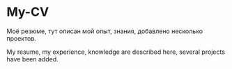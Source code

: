 # My-CV


Моё резюме, тут описан мой опыт, знания, добавлено несколько проектов.



My resume, my experience, knowledge are described here, several projects have been added.
